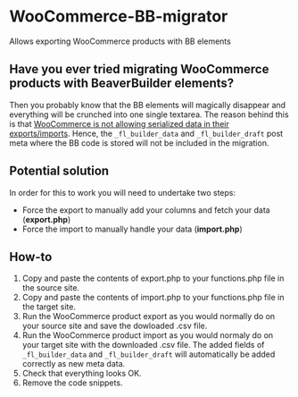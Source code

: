 # WooCommerce-BB-migrator
Allows exporting WooCommerce products with BB elements

## Have you ever tried migrating WooCommerce products with BeaverBuilder elements?
Then you probably know that the BB elements will magically disappear and everything will be crunched into one single textarea. The reason behind this is that [WooCommerce is not allowing serialized data in their exports/imports](https://github.com/woocommerce/woocommerce/issues/18379). Hence, the ```_fl_builder_data``` and ```_fl_builder_draft``` post meta where the BB code is stored will not be included in the migration.

## Potential solution
In order for this to work you will need to undertake two steps:
- Force the export to manually add your columns and fetch your data (**export.php**)
- Force the import to manually handle your data (**import.php**)

## How-to
1. Copy and paste the contents of export.php to your functions.php file in the source site.
2. Copy and paste the contents of import.php to your functions.php file in the target site.
3. Run the WooCommerce product export as you would normally do on your source site and save the dowloaded .csv file.
4. Run the WooCommerce product import as you would normaly do on your target site with the downloaded .csv file. The added fields of ```_fl_builder_data``` and ```_fl_builder_draft``` will automatically be added correctly as new meta data.
5. Check that everything looks OK.
6. Remove the code snippets.
